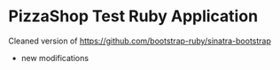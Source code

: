 PizzaShop Test Ruby Application
=======================

Cleaned version of https://github.com/bootstrap-ruby/sinatra-bootstrap
+ new modifications
